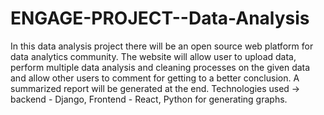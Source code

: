 # ENGAGE-PROJECT--Data-Analysis
In this data analysis project there will be an open source web platform for data analytics community.  The website will allow user to upload data, perform multiple data analysis and cleaning processes on the given data and allow other users to comment for getting to a better conclusion. A summarized report will be generated at the end. Technologies used -> backend - Django, Frontend - React, Python for generating graphs.
